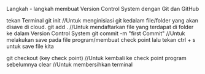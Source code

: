 Langkah - langkah membuat Version Control System dengan Git dan GitHub

tekan Terminal git init //Untuk menginisiasi git kedalam file/folder yang akan disave di cloud. 
git add . //Untuk mendaftarkan file yang terdapat di folder ke dalam Version Control System 
git commit -m "first Commit" //Untuk melakukan save pada file program/membuat check point lalu tekan ctrl + s untuk save file kita

git checkout (key check point) //Untuk kembali ke check point program sebelumnya clear //Untuk membersihkan terminal
